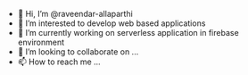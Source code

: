 - 👋 Hi, I’m @raveendar-allaparthi
- 👀 I’m interested to develop web based applications
- 🌱 I’m currently working on serverless application in firebase environment
- 💞️ I’m looking to collaborate on ...
- 📫 How to reach me ...

<!---
raveendar-allaparthi/raveendar-allaparthi is a ✨ special ✨ repository because its `README.md` (this file) appears on your GitHub profile.
You can click the Preview link to take a look at your changes.
--->
